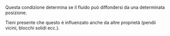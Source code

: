 Questa condizione determina se il fluido può diffondersi da una determinata posizione.

Tieni presente che questo è influenzato anche da altre proprietà (pendii vicini, blocchi solidi ecc.).